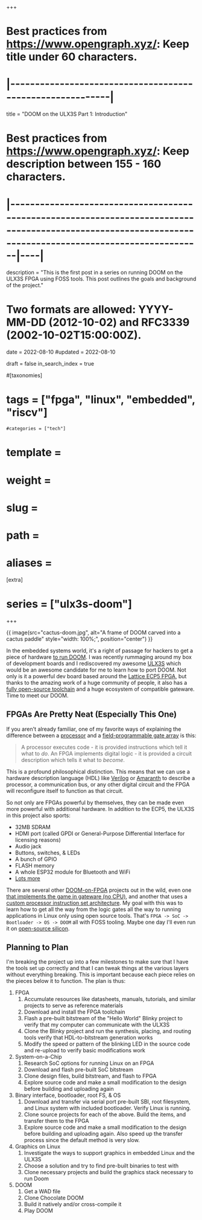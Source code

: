 +++
# Best practices from https://www.opengraph.xyz/: Keep title under 60 characters.
#        |----------------------------------------------------------|
title = "DOOM on the ULX3S Part 1: Introduction"

# Best practices from https://www.opengraph.xyz/: Keep description between 155 - 160 characters.
#              |---------------------------------------------------------------------------------------------------------------------------------------------------------|----|
description = "This is the first post in a series on running DOOM on the ULX3S FPGA using FOSS tools. This post outlines the goals and background of the project."

# Two formats are allowed: YYYY-MM-DD (2012-10-02) and RFC3339 (2002-10-02T15:00:00Z).
date = 2022-08-10
#updated = 2022-08-10

draft = false
in_search_index = true

#[taxonomies]
#    tags = ["fpga", "linux", "embedded", "riscv"]
	#categories = ["tech"]

# template = 
# weight = 
# slug = 
# path = 
# aliases = 
[extra]
#    series = ["ulx3s-doom"]
+++

{{ image(src="cactus-doom.jpg",
          alt="A frame of DOOM carved into a cactus paddle"
          style="width: 100%;",
          position="center") }}

In the embedded systems world, it's a right of passage for hackers to get a piece of hardware [to run DOOM](https://www.reddit.com/r/itrunsdoom/). I was recently rummaging around my box of development boards and I rediscovered my awesome [ULX3S](https://radiona.org/ulx3s/) which would be an awesome candidate for me to learn how to port DOOM. Not only is it a powerful dev board based around the [Lattice ECP5 FPGA](https://www.latticesemi.com/en/Products/FPGAandCPLD/ECP5), but thanks to the amazing work of a huge community of people, it also has a [fully open-source toolchain](https://github.com/YosysHQ/oss-cad-suite-build) and a huge ecosystem of compatible gateware. Time to meet our DOOM.

<!-- more -->

## FPGAs Are Pretty Neat (Especially This One)

If you aren't already familiar, one of my favorite ways of explaining the difference between a [processor](https://en.wikipedia.org/wiki/Processor_(computing)) and a [field-programmable gate array](https://en.wikipedia.org/wiki/Field-programmable_gate_array) is this:

> A processor executes code - it is provided instructions which tell it what to _do_. An FPGA implements digital logic - it is provided a circuit description which tells it what to _become_.

This is a profound philosophical distinction. This means that we can use a hardware description language (HDL) like [Verilog](https://en.wikipedia.org/wiki/Verilog) or [Amaranth](https://amaranth-lang.org/docs/amaranth/latest/) to describe a processor, a communication bus, or any other digital circuit and the FPGA will reconfigure itself to function as that circuit.

So not only are FPGAs powerful by themselves, they can be made even more powerful with additional hardware. In addition to the ECP5, the ULX3S in this project also sports:
* 32MB SDRAM
* HDMI port (called GPDI or General-Purpose Differential Interface for licensing reasons)
* Audio jack
* Buttons, switches, & LEDs
* A bunch of GPIO
* FLASH memory
* A whole ESP32 module for Bluetooth and WiFi
* [Lots more](https://radiona.org/ulx3s/#features)

There are several other [DOOM-on-FPGA](https://www.youtube.com/watch?v=3ZBAZ5QoCAk) projects out in the wild, even one [that implements the game in gateware (no CPU)](https://twitter.com/sylefeb/status/1258808333265514497?s=20), and another that uses a [custom processor instruction set architecture](https://github.com/mbitsnbites/mc1-doom). My goal with this was to learn how to get all the way from the logic gates all the way to running applications in Linux only using open source tools. That's `FPGA -> SoC -> Bootloader -> OS -> DOOM` all with FOSS tooling. Maybe one day I'll even run it on [open-source silicon](https://skywater-pdk.readthedocs.io/en/main/).

## Planning to Plan

I'm breaking the project up into a few milestones to make sure that I have the tools set up correctly and that I can tweak things at the various layers without everything breaking. This is important because each piece relies on the pieces below it to function. The plan is thus:

1. FPGA
    1. Accumulate resources like datasheets, manuals, tutorials, and similar projects to serve as reference materials
    2. Download and install the FPGA toolchain
    3. Flash a pre-built bitstream of the "Hello World" Blinky project to verify that my computer can communicate with the ULX3S
    4. Clone the Blinky project and run the synthesis, placing, and routing tools verify that HDL-to-bitstream generation works
    5. Modify the speed or pattern of the blinking LED in the source code and re-upload to verify basic modifications work
2. System-on-a-Chip
	1. Research SoC options for running Linux on an FPGA
	2. Download and flash pre-built SoC bitstream
	3. Clone design files, build bitstream, and flash to FPGA
	4. Explore source code and make a small modification to the design before building and uploading again
3. Binary interface, bootloader, root FS, & OS
	1. Download and transfer via serial port pre-built SBI, root filesystem, and Linux system with included bootloader. Verify Linux is running.
	2. Clone source projects for each of the above. Build the items, and transfer them to the FPGA
	3. Explore source code and make a small modification to the design before building and uploading again. Also speed up the transfer process since the default method is very slow.
4. Graphics on Linux
	1. Investigate the ways to support graphics in embedded Linux and the ULX3S
	2. Choose a solution and try to find pre-built binaries to test with
	3. Clone necessary projects and build the graphics stack necessary to run Doom
6. DOOM
	1. Get a WAD file
	2. Clone Chocolate DOOM
	3. Build it natively and/or cross-compile it
	4. Play DOOM